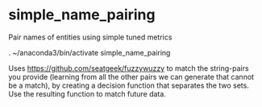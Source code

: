# simple_name_pairing
Pair names of entities using simple tuned metrics

. ~/anaconda3/bin/activate simple_name_pairing

Uses https://github.com/seatgeek/fuzzywuzzy to match the string-pairs you provide (learning from all the other pairs we can generate that cannot be a match), by creating a decision function that separates the two sets. Use the resulting function to match future data.
